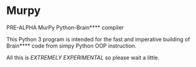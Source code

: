# Murpy
PRE-ALPHA MurPy Python-Brain**** compiler

This Python 3 program is intended for the fast and imperative building of Brain**** code from simpy Python OOP instruction.

All this is *EXTREMELY EXPERIMENTAL* so please wait a little.
